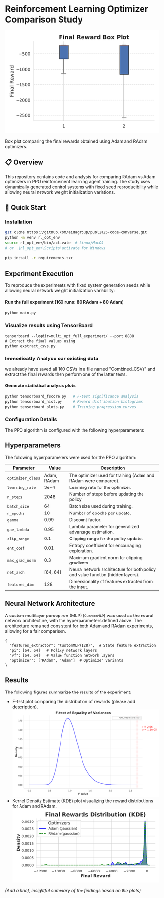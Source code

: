 # Reinforcement Learning Optimizer Comparison Study

![an example of the runs](https://github.com/aidagroup/publ2025-code-converse/blob/main/GFX/box_plot_Adam_RAdam_Styled.svg "Box Plot for Adam and RAam with the final negative cost (reward)")

Box plot comparing the final rewards obtained using Adam and RAdam optimizers.
## 📋 Overview
This repository contains code and analysis for comparing RAdam vs Adam optimizers in PPO reinforcement learning agent training. The study uses dynamically generated control systems with fixed seed reproducibility while allowing neural network weight initialization variations.

## 🚀 Quick Start

### Installation
``` bash
git clone https://github.com/aidagroup/publ2025-code-converse.git
python -m venv rl_opt_env
source rl_opt_env/bin/activate  # Linux/MacOS
# or .\rl_opt_env\Scripts\activate for Windows

pip install -r requirements.txt
```
## Experiment Execution
To reproduce the experiments with fixed system generation seeds while allowing neural network weight initialization variability:

#### Run the full experiment (160 runs: 80 RAdam + 80 Adam)
```python main.py```

### Visualize results using TensorBoard
```
tensorboard --logdir=multi_opt_full_experiment/ --port 8888
# Extract the final values using 
python exstract_csvs.py
```


### Immedieatly Analyse our existing data
we already have saved all 160 CSVs in a file named "Combined_CSVs" and extract the final rewards then perform one of the latter tests.

#### Generate statistical analysis plots
```python tensorboard_boxplot.py  # Comparative performance distributions
python tensorboard_fscore.py   # F-test significance analysis
python tensorboard_hist.py     # Reward distribution histograms
python tensorboard_plots.py    # Training progression curves
```
### Configuration Details
The PPO algorithm is configured with the following hyperparameters:

## Hyperparameters

The following hyperparameters were used for the PPO algorithm:

| Parameter         | Value      | Description                                                                 |
|-----------------|------------|-----------------------------------------------------------------------------|
| `optimizer_class` | Adam, RAdam | The optimizer used for training (Adam and RAdam were compared).           |
| `learning_rate` | 3e-4       | Learning rate for the optimizer.                                           |
| `n_steps`         | 2048       | Number of steps before updating the policy.                               |
| `batch_size`     | 64         | Batch size used during training.                                            |
| `n_epochs`        | 10         | Number of epochs per update.                                                |
| `gamma`           | 0.99       | Discount factor.                                                            |
| `gae_lambda`      | 0.95       | Lambda parameter for generalized advantage estimation.                     |
| `clip_range`      | 0.1        | Clipping range for the policy update.                                     |
| `ent_coef`        | 0.01       | Entropy coefficient for encouraging exploration.                           |
| `max_grad_norm`   | 0.3        | Maximum gradient norm for clipping gradients.                              |
| `net_arch`        | [64, 64]   | Neural network architecture for both policy and value function (hidden layers). |
| `features_dim`    | 128        | Dimensionality of features extracted from the input.                       |



## Neural Network Architecture

A custom multilayer perceptron (MLP) (`CustomMLP`) was used as the neural network architecture, with the hyperparameters defined above. The architecture remained consistent for both Adam and RAdam experiments, allowing for a fair comparison.
```
{
  "features_extractor": "CustomMLP(128)",  # State feature extraction
  "pi": [64, 64],  # Policy network layers
  "vf": [64, 64],  # Value function network layers
  "optimizer": ["RAdam", "Adam"]  # Optimizer variants
}
```
## Results

The following figures summarize the results of the experiment:

* F-test plot comparing the distribution of rewards (please add description).
![an example of the runs](https://github.com/aidagroup/publ2025-code-converse/blob/main/GFX/f_test_plot_Adam_RAdam_2.png) 
* Kernel Density Estimate (KDE) plot visualizing the reward distributions for Adam and RAdam.
![an example of the runs](https://github.com/aidagroup/publ2025-code-converse/blob/main/GFX/kde_plot_Adam_RAdam_edited.svg)


*(Add a brief, insightful summary of the findings based on the plots)*
